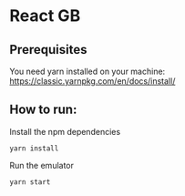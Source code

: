# React GB

## Prerequisites
You need yarn installed on your machine:
https://classic.yarnpkg.com/en/docs/install/

## How to run:

Install the npm dependencies
```
yarn install
```

Run the emulator
```
yarn start
```
